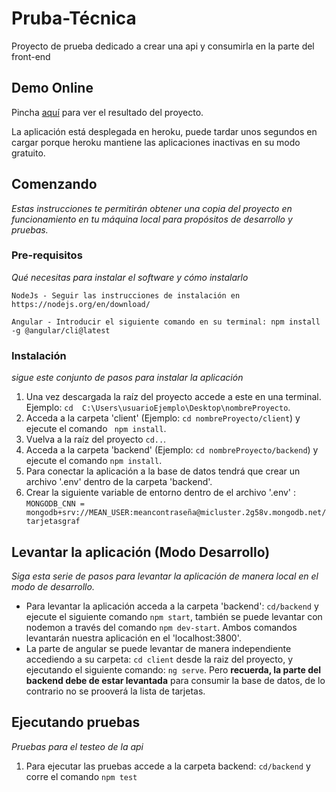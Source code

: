 # Pruba-Técnica
Proyecto de prueba dedicado a crear una api y consumirla en la parte del front-end

## Demo Online
Pincha [aquí](https://prueba-tecnica-jacobo-ram.herokuapp.com/inicio) para ver el resultado del proyecto.

La aplicación está desplegada en heroku, puede tardar unos segundos en cargar porque heroku mantiene las aplicaciones inactivas en su modo gratuito.

## Comenzando
*Estas instrucciones te permitirán obtener una copia del proyecto en funcionamiento en tu máquina local para propósitos de desarrollo y pruebas.*

### Pre-requisitos
*Qué necesitas para instalar el software y cómo instalarlo*
```
NodeJs - Seguir las instrucciones de instalación en https://nodejs.org/en/download/
```
```
Angular - Introducir el siguiente comando en su terminal: npm install -g @angular/cli@latest

```

### Instalación
*sigue este conjunto de pasos para instalar la aplicación*
1. Una vez descargada la raíz del proyecto accede a este en una terminal. Ejemplo: `cd  C:\Users\usuarioEjemplo\Desktop\nombreProyecto`.
2. Acceda a la carpeta 'client' (Ejemplo: `cd nombreProyecto/client`) y ejecute el comando ` npm install`.
3. Vuelva a la raíz del proyecto `cd..`.
4. Acceda a la carpeta 'backend' (Ejemplo: `cd nombreProyecto/backend`) y ejecute el comando `npm install`.
5. Para conectar la aplicación a la base de datos tendrá que crear un archivo '.env' dentro de la carpeta 'backend'.
6. Crear la siguiente variable de entorno dentro de el archivo '.env' : `MONGODB_CNN = mongodb+srv://MEAN_USER:meancontraseña@micluster.2g58v.mongodb.net/tarjetasgraf`

## Levantar la aplicación (Modo Desarrollo)
*Siga esta serie de pasos para levantar la aplicación de manera local en el modo de desarrollo.*

* Para levantar la aplicación acceda a la carpeta 'backend': `cd/backend` y ejecute el siguiente comando `npm start`, también se puede levantar con nodemon a través del comando `npm dev-start`. Ambos comandos levantarán nuestra aplicación en el 'localhost:3800'.
* La parte de angular se puede levantar de manera independiente accediendo a su carpeta: `cd client` desde la raiz del proyecto, y ejecutando el siguiente comando: `ng serve`. Pero **recuerda, la parte del backend debe de estar levantada** para consumir la base de datos, de lo contrario no se prooverá la lista de tarjetas. 

## Ejecutando pruebas
*Pruebas para el testeo de la api*
1. Para ejecutar las pruebas accede a la carpeta backend: `cd/backend` y corre el comando `npm test`



